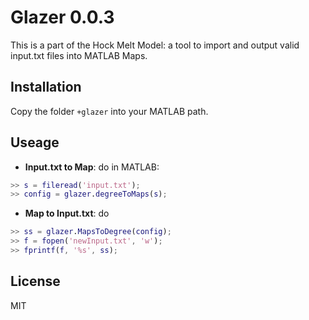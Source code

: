 # Glazer 0.0.3

This is a part of the Hock Melt Model: a tool to import and output valid input.txt files into MATLAB Maps.

## Installation
Copy the folder ```+glazer``` into your MATLAB path.


## Useage
- **Input.txt to Map**: do in MATLAB:

```matlab
>> s = fileread('input.txt');
>> config = glazer.degreeToMaps(s);
```
- **Map to Input.txt**: do

```matlab
>> ss = glazer.MapsToDegree(config);
>> f = fopen('newInput.txt', 'w');
>> fprintf(f, '%s', ss); 
```

## License
MIT
